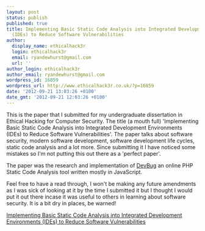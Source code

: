 ```yaml
---
layout: post
status: publish
published: true
title: Implementing Basic Static Code Analysis into Integrated Development Environments
  (IDEs) to Reduce Software Vulnerabilities
author:
  display_name: ethicalhack3r
  login: ethicalhack3r
  email: ryandewhurst@gmail.com
  url: ''
author_login: ethicalhack3r
author_email: ryandewhurst@gmail.com
wordpress_id: 16859
wordpress_url: http://www.ethicalhack3r.co.uk/?p=16859
date: '2012-09-21 13:03:26 +0100'
date_gmt: '2012-09-21 12:03:26 +0100'
---
```

<p>This is the paper that I submitted for my undergraduate dissertation in Ethical Hacking for Computer Security. The title (a mouth full) 'Implementing Basic Static Code Analysis into Integrated Development Environments (IDEs) to Reduce Software Vulnerabilities'. The paper talks about software security, modern software development, software development life cycles, static code analysis and a lot more. Since submitting it I have noticed some mistakes so I'm not putting this out there as a 'perfect paper'.</p>
<p>The paper was the research and implementation of <a href="http://www.devbug.co.uk" target="_blank">DevBug</a> an online PHP Static Code Analysis tool written mostly in JavaScript.</p>
<p>Feel free to have a read through, I won't be making any future amendments as I was sick of looking at it by the time I submitted it but I thought I would put it out there incase it was useful to others in learning about software security. It is a bit dry in places, be warned!</p>
<p><a href='http://www.ethicalhack3r.co.uk/wp-content/uploads/2012/09/Implementing-Basic-Static-Code-Analysis-into-Integrated-Development-Environments-IDEs-to-Reduce-Software-Vulnerabilities.pdf'>Implementing Basic Static Code Analysis into Integrated Development Environments (IDEs) to Reduce Software Vulnerabilities</a></p>
